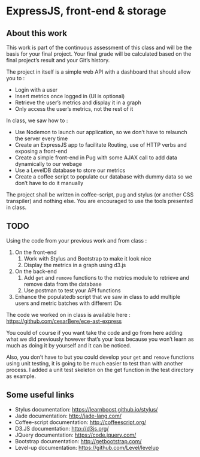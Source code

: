 
# ExpressJS, front-end & storage

## About this work

This work is part of the continuous assessment of this class and will be the basis for your final project. Your final grade will be calculated based on the final project’s result and your Git’s history.

The project in itself is a simple web API with a dashboard that should allow you to :

* Login with a user
* Insert metrics once logged in (UI is optional)
* Retrieve the user’s metrics and display it in a graph
* Only access the user’s metrics, not the rest of it

In class, we saw how to : 

* Use Nodemon to launch our application, so we don’t have to relaunch the server every time
* Create an ExpressJS app to facilitate Routing, use of HTTP verbs and exposing a front-end
* Create a simple front-end in Pug with some AJAX call to add data dynamically to our webage
* Use a LevelDB database to store our metrics
* Create a coffee script to populate our database with dummy data so we don’t have to do it manually

The project shall be written in coffee-script, pug and stylus (or another CSS transpiler) and nothing else. You are encouraged to use the tools presented in class.

## TODO

Using the code from your previous work and from class : 

1. On the front-end
    1. Work with Stylus and Bootstrap to make it look nice
    2. Display the metrics in a graph using d3.js
2. On the back-end
    1. Add `get` and `remove` functions to the metrics module to retrieve and remove data from the database
    2. Use postman to test your API functions
3. Enhance the populatedb script that we saw in class to add multiple users and metric batches with different IDs 

The code we worked on in class is available here : https://github.com/cesarBere/ece-ast-express

You could of course if you want take the code and go from here adding what we did previously however that’s your loss because you won’t learn as much as doing it by yourself and it can be noticed.

Also, you don’t have to but you could develop your `get` and `remove` functions using unit testing, it is going to be much easier to test than with another process. I added a unit test skeleton on the get function in the test directory as example.

## Some useful links

* Stylus documentation: https://learnboost.github.io/stylus/
* Jade documentation: http://jade-lang.com/
* Coffee-script documentation: http://coffeescript.org/
* D3.JS documentation: http://d3js.org/
* JQuery documentation: https://code.jquery.com/
* Bootstrap documentation: http://getbootstrap.com/
* Level-up documentation: https://github.com/Level/levelup
